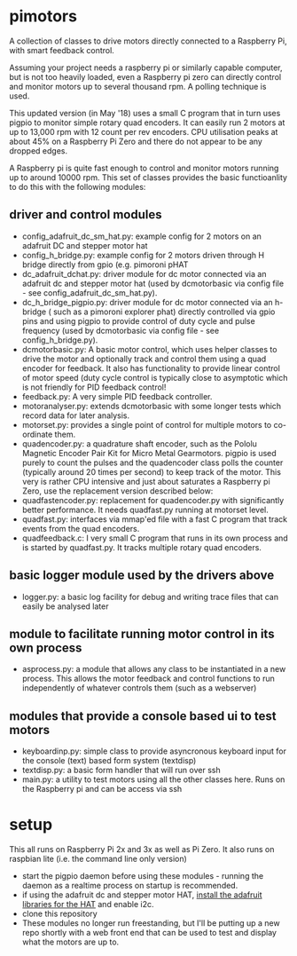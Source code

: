 # pimotors
A collection of classes to drive motors directly connected to a Raspberry Pi, with smart feedback control.

Assuming your project needs a raspberry pi or similarly capable computer, but is not too heavily loaded, even a Raspberry pi zero can directly control and monitor motors up to several thousand rpm. A polling technique is used.

This updated version (in May '18) uses a small C program that in turn uses pigpio to monitor simple rotary quad encoders. It can easily run 2 motors at up to 13,000 rpm with 12 count per rev encoders. CPU utilisation peaks at about 45% on a Raspberry Pi Zero and there do not appear to be any dropped edges.

A Raspberry pi is quite fast enough to control and monitor motors running up to around 10000 rpm. This set of classes provides the basic functioanlity to do this with the following modules:
## driver and control modules
* config_adafruit_dc_sm_hat.py: example config for 2 motors on an adafruit DC and stepper motor hat
* config_h_bridge.py: example config for 2 motors driven through H bridge directly from gpio (e.g. pimoroni pHAT
* dc_adafruit_dchat.py: driver module for dc motor connected via an adafruit dc and stepper motor hat (used by dcmotorbasic via config file - see config_adafruit_dc_sm_hat.py).
* dc_h_bridge_pigpio.py: driver module for dc motor connected via an h-bridge ( such as a pimoroni explorer phat) directly controlled via gpio pins and using pigpio to provide control of duty cycle and pulse frequency (used by dcmotorbasic via config file - see config_h_bridge.py). 
* dcmotorbasic.py: A basic motor control, which uses helper classes to drive the motor and optionally track and control them using a quad encoder for feedback. It also has functionality to provide linear control of motor speed (duty cycle control is typically close to asymptotic which is not friendly for PID feedback control!
* feedback.py: A very simple PID feedback controller.
* motoranalyser.py: extends dcmotorbasic with some longer tests which record data for later analysis.
* motorset.py: provides a single point of control for multiple motors to co-ordinate them.
* quadencoder.py: a quadrature shaft encoder, such as the Pololu Magnetic Encoder Pair Kit for Micro Metal Gearmotors. pigpio is used purely to count the pulses and the quadencoder class polls the counter (typically around 20 times per second) to keep track of the motor. This very is rather CPU intensive and just about saturates a Raspberry pi Zero, use the replacement version described below:
* quadfastencoder.py: replacement for quadencoder.py with significantly better performance. It needs quadfast.py running at motorset level.
* quadfast.py: interfaces via mmap'ed file with a fast C program that track events from the quad encoders.
* quadfeedback.c: I very small C program that runs in its own process and is started by quadfast.py. It tracks multiple
rotary quad encoders.
## basic logger module used by the drivers above
* logger.py: a basic log facility for debug and writing trace files that can easily be analysed later
## module to facilitate running motor control in its own process
* asprocess.py: a module that allows any class to be instantiated in a new process. This allows the motor feedback and control functions to run independently of whatever controls them (such as a webserver)
## modules that provide a console based ui to test motors
* keyboardinp.py: simple class to provide asyncronous keyboard input for the console (text) based form system (textdisp)
* textdisp.py: a basic form handler that will run over ssh 
* main.py: a utility to test motors using all the other classes here. Runs on the Raspberry pi and can be access via ssh
# setup
This all runs on Raspberry Pi 2x and 3x as well as Pi Zero. It also runs on raspbian lite (i.e. the command line only version)

* start the pigpio daemon before using these modules - running the daemon as a realtime process on startup is recommended.
* if using the adafruit dc and stepper motor HAT, [install the adafruit libraries for the HAT](https://learn.adafruit.com/adafruit-dc-and-stepper-motor-hat-for-raspberry-pi/installing-software) and enable i2c.
* clone this repository
* These modules no longer run freestanding, but I'll be putting up a new repo shortly with a web front end that can be used to test and display what the motors are up to.
